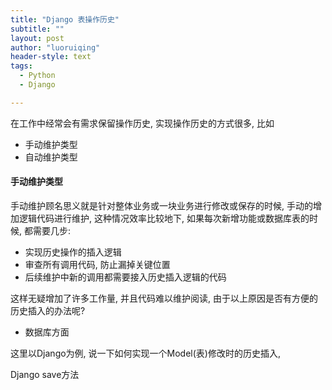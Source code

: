 ```yaml
---
title: "Django 表操作历史"
subtitle: ""
layout: post
author: "luoruiqing"
header-style: text
tags:
  - Python
  - Django

---
```


在工作中经常会有需求保留操作历史, 实现操作历史的方式很多, 比如

- 手动维护类型
- 自动维护类型

#### 手动维护类型

手动维护顾名思义就是针对整体业务或一块业务进行修改或保存的时候, 手动的增加逻辑代码进行维护, 这种情况效率比较地下, 如果每次新增功能或数据库表的时候, 都需要几步:

- 实现历史操作的插入逻辑
- 审查所有调用代码, 防止漏掉关键位置
- 后续维护中新的调用都需要接入历史插入逻辑的代码

这样无疑增加了许多工作量, 并且代码难以维护阅读, 由于以上原因是否有方便的历史插入的办法呢?

- 数据库方面


这里以Django为例, 说一下如何实现一个Model(表)修改时的历史插入,

Django save方法
